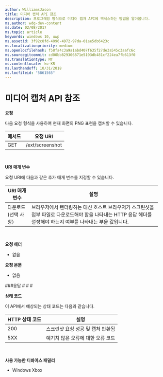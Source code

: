 ```yaml
---
author: WilliamsJason
title: 미디어 캡처 API 참조
description: 프로그래밍 방식으로 미디어 캡처 API에 액세스하는 방법을 알아봅니다.
ms.author: wdg-dev-content
ms.date: 02/08/2017
ms.topic: article
keywords: windows 10, uwp
ms.assetid: 3f92c8fd-4096-4972-97da-01ae5db6423c
ms.localizationpriority: medium
ms.openlocfilehash: f58fa4c3a9a1abd407f635f27de3a545c3aafc6c
ms.sourcegitcommit: cd00bb829306871e5103db481cf224ea7fb613f0
ms.translationtype: MT
ms.contentlocale: ko-KR
ms.lasthandoff: 10/31/2018
ms.locfileid: "5861565"
---
```

# <a name="media-capture-api-reference"></a>미디어 캡처 API 참조 #

**요청**

다음 요청 형식을 사용하여 현재 화면의 PNG 표현을 캡처할 수 있습니다.

| 메서드        | 요청 URI     | 
| ------------- |-----------------|
| GET           | /ext/screenshot |
<br>

**URI 매개 변수**

요청 URI에 다음과 같은 추가 매개 변수를 지정할 수 있습니다.


| URI 매개 변수      | 설명     | 
| ------------------ |-----------------|
| 다운로드(선택 사항)| 브라우저에서 렌더링하는 대신 호스트 브라우저가 스크린샷을 첨부 파일로 다운로드해야 함을 나타내는 HTTP 응답 헤더를 설정해야 하는지 여부를 나타내는 부울 값입니다.  |
<br>

**요청 헤더**

* 없음

**요청 본문**

* 없음

###<a name="response"></a>응답 # # #

**상태 코드**

이 API에서 예상되는 상태 코드는 다음과 같습니다.

| HTTP 상태 코드   | 설명     | 
| ------------------ |-----------------|
| 200                | 스크린샷 요청 성공 및 캡처 반환됨 |
| 5XX                | 예기치 않은 오류에 대한 오류 코드 |
<br>

**사용 가능한 디바이스 패밀리**

* Windows Xbox

